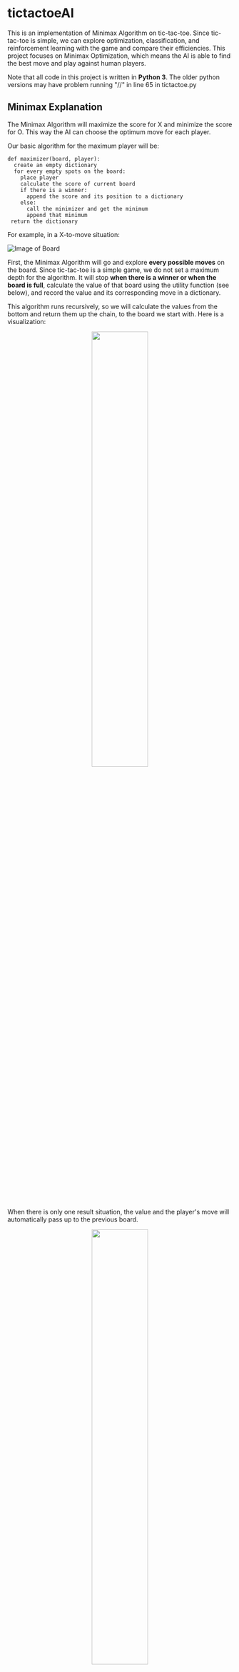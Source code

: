 # tictactoeAI

This is an implementation of Minimax Algorithm on tic-tac-toe. Since tic-tac-toe is simple, we can explore optimization, classification, and reinforcement learning with the game and compare their efficiencies. This project focuses on Minimax Optimization, which means the AI is able to find the best move and play against human players. 

Note that all code in this project is written in **Python 3**. The older python versions may have problem running "//" in line 65 in tictactoe.py

## Minimax Explanation

The Minimax Algorithm will maximize the score for X and minimize the score for O. This way the AI can choose the optimum move for each player.

Our basic algorithm for the maximum player will be:
```
def maximizer(board, player):
  create an empty dictionary
  for every empty spots on the board:
    place player
    calculate the score of current board
    if there is a winner:
      append the score and its position to a dictionary
    else:
      call the minimizer and get the minimum
      append that minimum
 return the dictionary
```

For example, in a X-to-move situation:

![Image of Board](images/0.png)

First, the Minimax Algorithm will go and explore **every possible moves** on the board. Since tic-tac-toe is a simple game, we do not set a maximum depth for the algorithm. It will stop **when there is a winner or when the board is full**, calculate the value of that board using the utility function (see below), and record the value and its corresponding move in a dictionary.

This algorithm runs recursively, so we will calculate the values from the bottom and return them up the chain, to the board we start with. Here is a visualization:

<p align = "center">
  <img src = "images/1.png" width = "50%" height = "50%"/>
</p>

When there is only one result situation, the value and the player's move will automatically pass up to the previous board. 

<p align = "center">
  <img src = "images/2.png" width = "50%" height = "50%"/>
</p>

However, when there are more than one board, depends on the player type (max or min), the get_min/get_max functions from the dictionary will *only* return the min/max value and send that up to the previous board. 

For example, Situation A has a value of **-2**: 1 for the winner, 1 for the empty spot, and a scalar -1 for the minimum player (see utility function below). Situation B has a value of **0** which is passed up by the draw state at position 6. Since O player always chooses the move that minimizes the board values, it will pick the move that results in the smallest outcome possible; in this case, when choosing from a dictionary **{4: 0, 6: -2}**, O will pick position 6.

In these images, the selected minium/maximum values are circled in yellow. 

<p align = "center">
  <img src = "images/3.png" width = "50%" height = "50%"/>
</p>

<p align = "center">
  <img src = "images/4.png" width = "50%" height = "50%"/>
</p>

Finally, the values go back to the first board, and it will return the optimum move based on the values it gathered. In this example, X's best move is at 4. 

## Code Explanation

  ### Board
  
   ![Image of Board](images/Board.jpg)

  ### Game Setup
  
   We will create a list of three lists, each containing three strings. From top to bottom, left to right, we number each position from 1 to 9. The positions should be as follow:
   
```
   1  2  3
   
   4  5  6
   
   7  8  9
```   
   There are also three chips: X, O, and EMPTY, which are all type string. When the game starts, a new empty board will be created:
   
```
   .  .  .
   
   .  .  .
   
   .  .  .
```

   The other functions are:
   * Positions
      * Convert the number position into indices
      * Return the player at a position
   * Empty or not
      * Check if the position is empty
      * Count the numbers of empty positions
      * Return all empty positions
   * Moves
      * A method for human players to type their moves
      * Place a chip at a certain position
      * Place a chip at a random position
   * Winners
      * Check if the board still has empty spots
      * Return the winner
      
   With these basic functions, we can build a tic-tac-toe game against a random computer.
      
  ### Dictionary
  
   The two methods will return the first of all max/min values from a dictionary.
   
  ### Maximizer
  
   The maximizer will maximize the returning value of the moves for the maximum player, usually X or human.
   
  ### Minimizer
  
   The minimizer will minimize the returning value of the moves for the minimun player, usually O or computer.
   
  ### Utility functions
  
   This function will calculate the values of each position for the current board. 
   We will assign a value for each state of winning: 
   
      wins = 1, draw = 0
      
   The utility function, which is combined in the code, will add the winner value to the numbers of empty positions. If the winner is the minimum player, we will multiply the utility value by -1. [1]
   
      utility = (winning state + empty spots) * (winning player)
      
   For example, in the board below, if X wins immediate, the utility equation should return (1 + 7) * 1 = 8
   
   ![Image of Board](images/Board.jpg)
   
## Game.py

The first two moves are randomly generated to make the program run faster. For now, the file will return a list of winners for each type of game.

![Image of Result](images/result.png)

All the print functions are turned off, or the games should run like this:

![Image of Result](images/Run.png)

There is also an interactive function called AI_human, where the player can play against the AI.

![Image of Result](images/player.png)

When choosing a player, type either "X" or "O", else the code will ask you to try again.

![Image of Result](images/wrong.png)

## Game Analysis

To prove the efficacy of AI, we generated a 2-by-2 design of four csv files of game data, with player Xs on rows and player Os on columns. The table below shows how our files will be aligned:

<p align = "center">
  <img src = "images/chart.png" width = "50%" height = "50%"/>
</p>

**Recall that we are generating standard tic-tac-toe games with first two moves randomized. This means that X will always go first, followed by O.**

Following this design, each file contains multiple runs of results. For every run, we have counted the winners of 100 games and recorded the values as a dictionary:

```
  {"X wins": 99, "O wins": 0, "Draw": 1}
```

After collecting multiple dictionaries, the data file looks like this:

```
  X wins,O wins,Draw
  97,0,3
  97,0,3
  96,0,4
  99,0,1
  96,0,4
  97,0,3
```

We will continue to add results to the data files as we run data.py.

Using those data and the table design above, we created four pie charts to show the percentage of each winner in different types of methods:

<p align = "center">
  <img src = "images/pie.png" width = "50%" height = "50%"/>
</p>

## Footnotes

[1]: Coding an UNBEATABLE Tic Tac Toe AI (Game Theory Minimax Algorithm EXPLAINED) https://youtu.be/fT3YWCKvuQE
